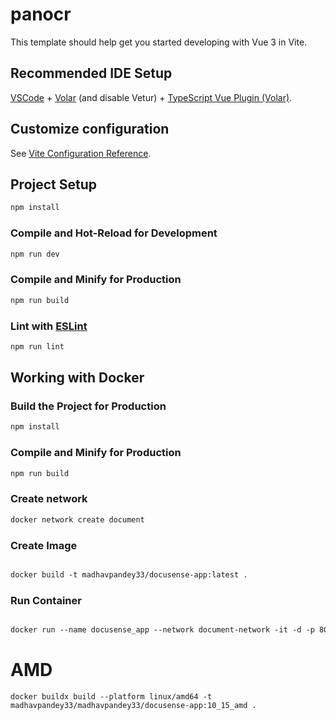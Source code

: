 # panocr

This template should help get you started developing with Vue 3 in Vite.

## Recommended IDE Setup

[VSCode](https://code.visualstudio.com/) + [Volar](https://marketplace.visualstudio.com/items?itemName=Vue.volar) (and disable Vetur) + [TypeScript Vue Plugin (Volar)](https://marketplace.visualstudio.com/items?itemName=Vue.vscode-typescript-vue-plugin).

## Customize configuration

See [Vite Configuration Reference](https://vitejs.dev/config/).

## Project Setup

```sh
npm install
```

### Compile and Hot-Reload for Development

```sh
npm run dev
```

### Compile and Minify for Production

```sh
npm run build
```

### Lint with [ESLint](https://eslint.org/)

```sh
npm run lint
```

## Working with Docker

### Build the Project for Production

```sh
npm install
```

### Compile and Minify for Production

```sh
npm run build
```

### Create network
```dockerfile
docker network create document
```

### Create Image
```dockerfile

docker build -t madhavpandey33/docusense-app:latest .

```

### Run Container
```dockerfile

docker run --name docusense_app --network document-network -it -d -p 80:80 madhavpandey33/docusense-app:latest
```

# AMD
```
docker buildx build --platform linux/amd64 -t madhavpandey33/madhavpandey33/docusense-app:10_15_amd .
```

